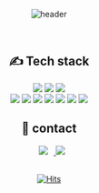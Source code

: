 <div align=center>
  
![header](https://capsule-render.vercel.app/api?type=wave&color=auto&height=300&section=header&text=Welcome%20This%20is%20Wayne's%20Github&fontSize=55)

<br>

<!-- Tech Stack -->
<div align=center><h2>✍ Tech stack </h2></div>
<img src="https://img.shields.io/badge/JAVA-007396?style=for-the-badge&logo=java&logoColor=white">
<img src="https://img.shields.io/badge/Spring-6DB33F?style=for-the-badge&logo=Spring&logoColor=white">
<img src="https://img.shields.io/badge/mariaDB-003545?style=for-the-badge&logo=mariaDB&logoColor=white">
<br>
<img src="https://img.shields.io/badge/javascript-F7DF1E?style=for-the-badge&logo=javascript&logoColor=black">
<img src="https://img.shields.io/badge/jquery-0769AD?style=for-the-badge&logo=jquery&logoColor=white">
<img src="https://img.shields.io/badge/html-E34F26?style=for-the-badge&logo=html5&logoColor=white">
<img src="https://img.shields.io/badge/css-1572B6?style=for-the-badge&logo=css3&logoColor=white">
<img src="https://img.shields.io/badge/bootstrap-7952B3?style=for-the-badge&logo=bootstrap&logoColor=white">
<img src="https://img.shields.io/badge/Eclipse%20IDE-2C2255.svg?&style=for-the-badge&logo=Eclipse%20IDE&logoColor=white">
<img src="https://img.shields.io/badge/Visual%20Studio%20Code-007ACC.svg?&style=for-the-badge&logo=Visual%20Studio%20Code&logoColor=white">

<!-- Contact -->
<div align=center><h2>🙏 contact </h2></div>
<div>
<a href="mailto:guswh321@gmail.com">
    <img 
        src="https://img.shields.io/badge/Gmail-d14836?style=flat-square&logo=Gmail&logoColor=white&link=mailto:guswh321@gmail.com"
        style="height : auto; margin-left : 10px; margin-right : 10px;"/>
</a>
<a href="mailto:guswh321@gmail.com">
    <img 
        src="https://img.shields.io/badge/-LinkedIn-blue?style=flat-square&logo=Linkedin&logoColor=white&link=[https://www.linkedin.com/in/wayne-hwang-0b6aba172/]
        style="height : auto; margin-left : 10px; margin-right : 10px;"/>
</a>
</div>
<br>
  
[![Hits](https://hits.seeyoufarm.com/api/count/incr/badge.svg?url=https%3A%2F%2Fgithub.com%2Fgjbae1212%2Fhit-counter)](https://hits.seeyoufarm.com)  

</div>
